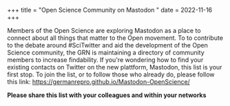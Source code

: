 +++
title = "Open Science Community on Mastodon "
date = 2022-11-16
+++

Members of the Open Science are exploring Mastodon as a place to connect about all things that matter to the Open movement. To to contribute to the debate around #SciTwitter and aid the development of the Open Science community, the GRN is maintaining a directory of community members to increase findability. If you're wondering how to find your existing contacts on Twitter on the new plattform, Mastodon, this list is your first stop. To join the list, or to follow those who already do, please follow this link: https://germanrepro.github.io/Mastodon-OpenScience/

**Please share this list with your colleagues and within your networks**
